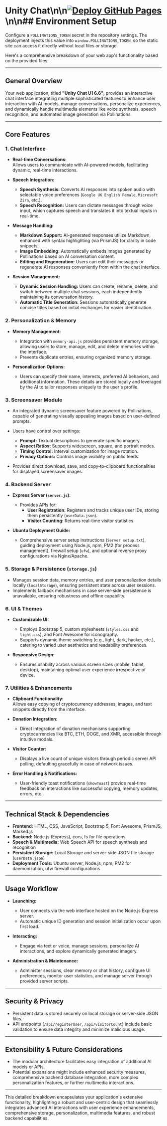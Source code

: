 # Unity Chat\n\n[![Deploy GitHub Pages](https://github.com/Unity-Lab-AI/Chat/actions/workflows/deploy-pages.yml/badge.svg)](https://github.com/Unity-Lab-AI/Chat/actions/workflows/deploy-pages.yml)\n\n## Environment Setup

Configure a `POLLINATIONS_TOKEN` secret in the repository settings.
The deployment injects this value into `window.POLLINATIONS_TOKEN`,
so the static site can access it directly without local files or storage.

Here's a comprehensive breakdown of your web app's functionality based on the provided files:

---

## **General Overview**

Your web application, titled **"Unity Chat U1 6.6"**, provides an interactive chat interface integrating multiple sophisticated features to enhance user interaction with AI models, manage conversations, personalize experiences, and dynamically handle multimedia elements like voice synthesis, speech recognition, and automated image generation via Pollinations.

---

## **Core Features**

### **1. Chat Interface**
- **Real-time Conversations:**  
  Allows users to communicate with AI-powered models, facilitating dynamic, real-time interactions.

- **Speech Integration:**
  - **Speech Synthesis:** Converts AI responses into spoken audio with selectable voice preferences (`Google UK English Female`, `Microsoft Zira`, etc.).
  - **Speech Recognition:** Users can dictate messages through voice input, which captures speech and translates it into textual inputs in real-time.

- **Message Handling:**
  - **Markdown Support:** AI-generated responses utilize Markdown, enhanced with syntax highlighting (via PrismJS) for clarity in code snippets.
  - **Image Embedding:** Automatically embeds images generated by Pollinations based on AI conversation content.
  - **Editing and Regeneration:** Users can edit their messages or regenerate AI responses conveniently from within the chat interface.

- **Session Management:**
  - **Dynamic Session Handling:** Users can create, rename, delete, and switch between multiple chat sessions, each independently maintaining its conversation history.
  - **Automatic Title Generation:** Sessions automatically generate concise titles based on initial exchanges for easier identification.

### **2. Personalization & Memory**
- **Memory Management:**
  - Integration with `memory-api.js` provides persistent memory storage, allowing users to store, manage, edit, and delete memories within the interface.
  - Prevents duplicate entries, ensuring organized memory storage.

- **Personalization Options:**
  - Users can specify their name, interests, preferred AI behaviors, and additional information. These details are stored locally and leveraged by the AI to tailor responses uniquely to the user's profile.

### **3. Screensaver Module**
- An integrated dynamic screensaver feature powered by Pollinations, capable of generating visually appealing images based on user-defined prompts.
- Users have control over settings:
  - **Prompt:** Textual descriptions to generate specific imagery.
  - **Aspect Ratios:** Supports widescreen, square, and portrait modes.
  - **Timing Control:** Interval customization for image rotation.
  - **Privacy Options:** Controls image visibility on public feeds.

- Provides direct download, save, and copy-to-clipboard functionalities for displayed screensaver images.

### **4. Backend Server**
- **Express Server (`server.js`):**
  - Provides APIs for:
    - **User Registration:** Registers and tracks unique user IDs, storing them persistently (`userData.json`).
    - **Visitor Counting:** Returns real-time visitor statistics.

- **Ubuntu Deployment Guide:**
  - Comprehensive server setup instructions (`Server setup.txt`), guiding deployment using Node.js, npm, PM2 (for process management), firewall setup (`ufw`), and optional reverse proxy configurations via Nginx/Apache.

### **5. Storage & Persistence (`storage.js`)**
- Manages session data, memory entries, and user personalization details locally (`localStorage`), ensuring persistent state across user sessions.
- Implements fallback mechanisms in case server-side persistence is unavailable, ensuring robustness and offline capability.

### **6. UI & Themes**
- **Customizable UI:**
  - Employs Bootstrap 5, custom stylesheets (`styles.css` and `light.css`), and Font Awesome for iconography.
  - Supports dynamic theme switching (e.g., light, dark, hacker, etc.), catering to varied user aesthetics and readability preferences.

- **Responsive Design:**
  - Ensures usability across various screen sizes (mobile, tablet, desktop), maintaining optimal user experience irrespective of device.

### **7. Utilities & Enhancements**
- **Clipboard Functionality:**  
  Allows easy copying of cryptocurrency addresses, images, and text snippets directly from the interface.

- **Donation Integration:**
  - Direct integration of donation mechanisms supporting cryptocurrencies like BTC, ETH, DOGE, and XMR, accessible through intuitive modals.

- **Visitor Counter:**
  - Displays a live count of unique visitors through periodic server API polling, defaulting gracefully in case of network issues.

- **Error Handling & Notifications:**
  - User-friendly toast notifications (`showToast`) provide real-time feedback on interactions like successful copying, memory updates, errors, etc.

---

## **Technical Stack & Dependencies**
- **Frontend:** HTML, CSS, JavaScript, Bootstrap 5, Font Awesome, PrismJS, Marked.js
- **Backend:** Node.js (Express), cors, fs for file operations
- **Speech & Multimedia:** Web Speech API for speech synthesis and recognition
- **Persistent Storage:** Local Storage and server-side JSON file storage (`userData.json`)
- **Deployment Tools:** Ubuntu server, Node.js, npm, PM2 for daemonization, ufw firewall configurations

---

## **Usage Workflow**

- **Launching:**
  - User connects via the web interface hosted on the Node.js Express server.
  - Automatic unique ID generation and session initialization occur upon first load.

- **Interacting:**
  - Engage via text or voice, manage sessions, personalize AI interactions, and explore dynamically generated imagery.

- **Administration & Maintenance:**
  - Administer sessions, clear memory or chat history, configure UI preferences, monitor user statistics, and manage server through provided server scripts.

---

## **Security & Privacy**

- Persistent data is stored securely on local storage or server-side JSON files.
- API endpoints (`/api/registerUser`, `/api/visitorCount`) include basic validation to ensure data integrity and minimize malicious usage.

---

## **Extensibility & Future Considerations**

- The modular architecture facilitates easy integration of additional AI models or APIs.
- Potential expansions might include enhanced security measures, comprehensive backend database integration, more complex personalization features, or further multimedia interactions.

---

This detailed breakdown encapsulates your application's extensive functionality, highlighting a robust and user-centric design that seamlessly integrates advanced AI interactions with user experience enhancements, comprehensive storage, personalization, multimedia features, and robust backend capabilities.